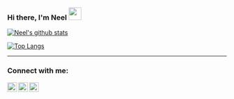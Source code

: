### Hi there, I'm Neel <img src="https://github.com/TheDudeThatCode/TheDudeThatCode/blob/master/Assets/Hi.gif" width="29px">

[![Neel's github stats](https://github-readme-stats.vercel.app/api?username=neelbavarva&show_icons=true&theme=default)](https://github.com/neelbavarva/github-readme-stats)


[![Top Langs](https://github-readme-stats.vercel.app/api/top-langs/?username=neelbavarva&layout=compact&theme=default)](https://github.com/neelbavarva/github-readme-stats)

<hr>


### Connect with me:


[<img align="left" alt="neelbavarva | LinkedIn" width="22px" src="https://raw.githubusercontent.com/peterthehan/peterthehan/master/assets/linkedin.svg" />][linkedin]

[<img align="left" alt="neelbavarva | Twitter" width="22px" src="https://raw.githubusercontent.com/peterthehan/peterthehan/master/assets/twitter.svg" />][twitter]

[<img align="left" alt="neelbavarva | Facebook" width="22px" src="https://raw.githubusercontent.com/peterthehan/peterthehan/master/assets/facebook.svg" />][facebook]



[facebook]: https://www.facebook.com/neel.bavarva
[twitter]: https://twitter.com/BavarvaNeel
[linkedin]: https://www.linkedin.com/in/neel-bavarva-61662a1a3




